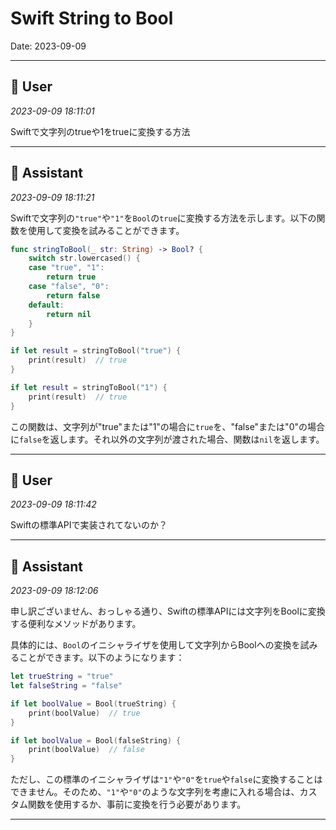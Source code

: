 # Swift String to Bool

Date: 2023-09-09

---

## 👤 User
*2023-09-09 18:11:01*

Swiftで文字列のtrueや1をtrueに変換する方法

---

## 🤖 Assistant
*2023-09-09 18:11:21*

Swiftで文字列の`"true"`や`"1"`を`Bool`の`true`に変換する方法を示します。以下の関数を使用して変換を試みることができます。

```swift
func stringToBool(_ str: String) -> Bool? {
    switch str.lowercased() {
    case "true", "1":
        return true
    case "false", "0":
        return false
    default:
        return nil
    }
}

if let result = stringToBool("true") {
    print(result)  // true
}

if let result = stringToBool("1") {
    print(result)  // true
}
```

この関数は、文字列が"true"または"1"の場合に`true`を、"false"または"0"の場合に`false`を返します。それ以外の文字列が渡された場合、関数は`nil`を返します。

---

## 👤 User
*2023-09-09 18:11:42*

Swiftの標準APIで実装されてないのか？

---

## 🤖 Assistant
*2023-09-09 18:12:06*

申し訳ございません、おっしゃる通り、Swiftの標準APIには文字列をBoolに変換する便利なメソッドがあります。

具体的には、`Bool`のイニシャライザを使用して文字列からBoolへの変換を試みることができます。以下のようになります：

```swift
let trueString = "true"
let falseString = "false"

if let boolValue = Bool(trueString) {
    print(boolValue)  // true
}

if let boolValue = Bool(falseString) {
    print(boolValue)  // false
}
```

ただし、この標準のイニシャライザは`"1"`や`"0"`を`true`や`false`に変換することはできません。そのため、`"1"`や`"0"`のような文字列を考慮に入れる場合は、カスタム関数を使用するか、事前に変換を行う必要があります。

---
